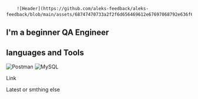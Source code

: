         ![Header](https://github.com/aleks-feedback/aleks-feedback/blob/main/assets/68747470733a2f2f6d656469612e67697068792e636f6d2f6d656469612f645765734263544c61766b5a754733354d492f67697068792e676966.gif) 

## I'm a beginner QA Engineer

## languages and Tools
![Postman](https://img.shields.io/badge/Postman-807C7A?style=for-the-badge&logo=postman&logoColor=FF6C38)
![MySQL](https://img.shields.io/badge/MySQL-807C7A?style=for-the-badge&logo=MySQL)

Link

Latest or smthing else
